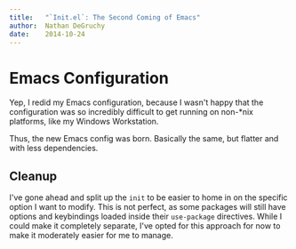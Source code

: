 ```yaml
---
title:   "`Init.el`: The Second Coming of Emacs"
author:  Nathan DeGruchy
date:    2014-10-24
---
```


# Emacs Configuration

Yep, I redid my Emacs configuration, because I wasn't happy that the
configuration was so incredibly difficult to get running on non-*nix
platforms, like my Windows Workstation.

Thus, the new Emacs config was born. Basically the same, but flatter
and with less dependencies.

## Cleanup

I've gone ahead and split up the `init` to be easier to home in on the
specific option I want to modify. This is not perfect, as some
packages will still have options and keybindings loaded inside their
`use-package` directives. While I could make it completely separate,
I've opted for this approach for now to make it moderately easier for
me to manage.
